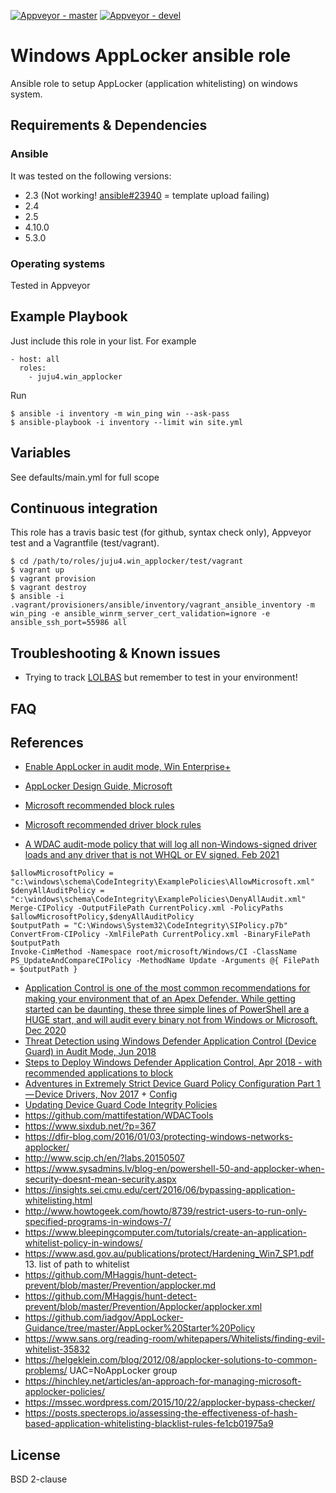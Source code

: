 [![Appveyor - master](https://ci.appveyor.com/api/projects/status/fajn5w2f4v52lfyj/branch/master?svg=true)](https://ci.appveyor.com/project/juju4/ansible-win-osquery/branch/master)
[![Appveyor - devel](https://ci.appveyor.com/api/projects/status/fajn5w2f4v52lfyj/branch/devel?svg=true)](https://ci.appveyor.com/project/juju4/ansible-win-osquery/branch/devel)

# Windows AppLocker ansible role

Ansible role to setup AppLocker (application whitelisting) on windows system.

## Requirements & Dependencies

### Ansible
It was tested on the following versions:
 * 2.3 (Not working! [ansible#23940](https://github.com/ansible/ansible/issues/23940) = template upload failing)
 * 2.4
 * 2.5
 * 4.10.0
 * 5.3.0

### Operating systems

Tested in Appveyor

## Example Playbook

Just include this role in your list.
For example

```
- host: all
  roles:
    - juju4.win_applocker
```

Run
```
$ ansible -i inventory -m win_ping win --ask-pass
$ ansible-playbook -i inventory --limit win site.yml
```

## Variables

See defaults/main.yml for full scope

## Continuous integration

This role has a travis basic test (for github, syntax check only), Appveyor test and a Vagrantfile (test/vagrant).

```
$ cd /path/to/roles/juju4.win_applocker/test/vagrant
$ vagrant up
$ vagrant provision
$ vagrant destroy
$ ansible -i .vagrant/provisioners/ansible/inventory/vagrant_ansible_inventory -m win_ping -e ansible_winrm_server_cert_validation=ignore -e ansible_ssh_port=55986 all
```

## Troubleshooting & Known issues

* Trying to track [LOLBAS](https://github.com/api0cradle/LOLBAS) but remember to test in your environment!

## FAQ


## References

* [Enable AppLocker in audit mode, Win Enterprise+](https://technet.microsoft.com/en-us/library/dd759131(v=ws.11).aspx)
* [AppLocker Design Guide, Microsoft](https://docs.microsoft.com/en-us/windows/device-security/applocker/applocker-policies-design-guide)
* [Microsoft recommended block rules](https://docs.microsoft.com/en-us/windows/security/threat-protection/windows-defender-application-control/microsoft-recommended-block-rules)
* [Microsoft recommended driver block rules](https://docs.microsoft.com/en-us/windows/security/threat-protection/windows-defender-application-control/microsoft-recommended-driver-block-rules)

* [A WDAC audit-mode policy that will log all non-Windows-signed driver loads and any driver that is not WHQL or EV signed. Feb 2021](https://gist.github.com/mgraeber-rc/6435330f0e8d659636b071b39d34660b)
```
$allowMicrosoftPolicy = "c:\windows\schema\CodeIntegrity\ExamplePolicies\AllowMicrosoft.xml"
$denyAllAuditPolicy = "c:\windows\schema\CodeIntegrity\ExamplePolicies\DenyAllAudit.xml"
Merge-CIPolicy -OutputFilePath CurrentPolicy.xml -PolicyPaths $allowMicrosoftPolicy,$denyAllAuditPolicy
$outputPath = "C:\Windows\System32\CodeIntegrity\SIPolicy.p7b"
ConvertFrom-CIPolicy -XmlFilePath CurrentPolicy.xml -BinaryFilePath $outputPath
Invoke-CimMethod -Namespace root/microsoft/Windows/CI -ClassName PS_UpdateAndCompareCIPolicy -MethodName Update -Arguments @{ FilePath = $outputPath }
```
* [Application Control is one of the most common recommendations for making your environment that of an Apex Defender. While getting started can be daunting, these three simple lines of PowerShell are a HUGE start, and will audit every binary not from Windows or Microsoft. Dec 2020](https://twitter.com/Lee_Holmes/status/1340301433581654016)
* [Threat Detection using Windows Defender Application Control (Device Guard) in Audit Mode, Jun 2018](https://posts.specterops.io/threat-detection-using-windows-defender-application-control-device-guard-in-audit-mode-602b48cd1c11?gi=58f5d8b7b8b5)
* [Steps to Deploy Windows Defender Application Control, Apr 2018 - with recommended applications to block](https://docs.microsoft.com/en-us/windows/security/threat-protection/device-guard/steps-to-deploy-windows-defender-application-control)
* [Adventures in Extremely Strict Device Guard Policy Configuration Part 1 — Device Drivers, Nov 2017](https://posts.specterops.io/adventures-in-extremely-strict-device-guard-policy-configuration-part-1-device-drivers-fd1a281b35a8) + [Config](https://gist.github.com/mattifestation/72fe5c0eb36598186b995c5781d4198b)
* [Updating Device Guard Code Integrity Policies ](http://www.exploit-monday.com/2016/12/updating-device-guard-code-integrity.html)
* https://github.com/mattifestation/WDACTools
* https://www.sixdub.net/?p=367
* https://dfir-blog.com/2016/01/03/protecting-windows-networks-applocker/
* http://www.scip.ch/en/?labs.20150507
* https://www.sysadmins.lv/blog-en/powershell-50-and-applocker-when-security-doesnt-mean-security.aspx
* https://insights.sei.cmu.edu/cert/2016/06/bypassing-application-whitelisting.html
* http://www.howtogeek.com/howto/8739/restrict-users-to-run-only-specified-programs-in-windows-7/
* https://www.bleepingcomputer.com/tutorials/create-an-application-whitelist-policy-in-windows/
* https://www.asd.gov.au/publications/protect/Hardening_Win7_SP1.pdf       13. list of path to whitelist
* https://github.com/MHaggis/hunt-detect-prevent/blob/master/Prevention/applocker.md
* https://github.com/MHaggis/hunt-detect-prevent/blob/master/Prevention/Applocker/applocker.xml
* https://github.com/iadgov/AppLocker-Guidance/tree/master/AppLocker%20Starter%20Policy
* https://www.sans.org/reading-room/whitepapers/Whitelists/finding-evil-whitelist-35832
* https://helgeklein.com/blog/2012/08/applocker-solutions-to-common-problems/  UAC=NoAppLocker group
* https://hinchley.net/articles/an-approach-for-managing-microsoft-applocker-policies/
* https://mssec.wordpress.com/2015/10/22/applocker-bypass-checker/
* https://posts.specterops.io/assessing-the-effectiveness-of-hash-based-application-whitelisting-blacklist-rules-fe1cb01975a9


## License

BSD 2-clause
